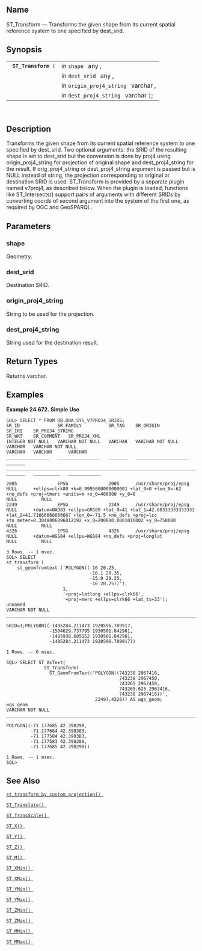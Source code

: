 <div>

<div>

</div>

<div>

## Name

ST_Transform — Transforms the given shape from its current spatial
reference system to one specified by dest_srid.

</div>

<div>

## Synopsis

<div>

|                           |                                      |
|---------------------------|--------------------------------------|
| ` `**`ST_Transform`**` (` | in `shape ` any ,                    |
|                           | in `dest_srid ` any ,                |
|                           | in `origin_proj4_string ` varchar ,  |
|                           | in `dest_proj4_string ` varchar `)`; |

<div>

 

</div>

</div>

</div>

<div>

## Description

Transforms the given shape from its current spatial reference system to
one specified by dest_srid. Two optional arguments: the SRID of the
resulting shape is set to dest_srid but the conversion is done by proj4
using origin_proj4_string for projection of original shape and
dest_proj4_string for the result. If orig_proj4_string or
dest_proj4_string argument is passed but is NULL instead of string, the
projection corresponding to original or destination SRID is used.
ST_Transform is provided by a separate plugin named v7proj4, as
described below. When the plugin is loaded, functions like
ST_Intersects() support pairs of arguments with different SRIDs by
converting coords of second argument into the system of the first one,
as required by OGC and GeoSPARQL.

</div>

<div>

## Parameters

<div>

### shape

Geometry.

</div>

<div>

### dest_srid

Destination SRID.

</div>

<div>

### origin_proj4_string

String to be used for the projection.

</div>

<div>

### dest_proj4_string

String used for the destination result.

</div>

</div>

<div>

## Return Types

Returns varchar.

</div>

<div>

## Examples

<div>

**Example 24.672. Simple Use**

<div>

``` screen
SQL> SELECT * FROM DB.DBA.SYS_V7PROJ4_SRIDS;
SR_ID              SR_FAMILY          SR_TAG    SR_ORIGIN              SR_IRI    SR_PROJ4_STRING                                                                                                                                                                         SR_WKT    SR_COMMENT   SR_PROJ4_XML
INTEGER NOT NULL   VARCHAR NOT NULL   VARCHAR   VARCHAR NOT NULL       VARCHAR   VARCHAR NOT NULL                                                                                                                                                                        VARCHAR   VARCHAR      VARCHAR
________________   ________________   _______   ____________________   _______   _____________________________________________________________________________________________________________________________________________________________________________________   _______   __________   ____________

2005               EPSG               2005      /usr/share/proj/epsg   NULL      +ellps=clrk80 +k=0.9995000000000001 +lat_0=0 +lon_0=-62 +no_defs +proj=tmerc +units=m +x_0=400000 +y_0=0                                                                                          NULL         NULL
2249               EPSG               2249      /usr/share/proj/epsg   NULL      +datum=NAD83 +ellps=GRS80 +lat_0=41 +lat_1=42.68333333333333 +lat_2=41.71666666666667 +lon_0=-71.5 +no_defs +proj=lcc +to_meter=0.3048006096012192 +x_0=200000.0001016002 +y_0=750000             NULL         NULL
4326               EPSG               4326      /usr/share/proj/epsg   NULL      +datum=WGS84 +ellps=WGS84 +no_defs +proj=longlat                                                                                                                                                  NULL         NULL

3 Rows. -- 1 msec.
SQL> SELECT
st_transform (
    st_geomfromtext ('POLYGON((-16 20.25,
                               -16.1 20.35,
                               -15.9 20.35,
                               -16 20.25))'),
                     1,
                     '+proj=latlong +ellps=clrk66',
                     '+proj=merc +ellps=clrk66 +lat_ts=33');
unnamed
VARCHAR NOT NULL
_____________________________________________________________________________________________________________________________________________

SRID=1;POLYGON((-1495284.211473 1920596.789917,
                -1504629.737795 1930501.842961,
                -1485938.685152 1930501.842961,
                -1495284.211473 1920596.789917))

1 Rows. -- 0 msec.

SQL> SELECT ST_AsText(
              ST_Transform(
                ST_GeomFromText('POLYGON((743238 2967416,
                                          743238 2967450,
                                          743265 2967450,
                                          743265.625 2967416,
                                          743238 2967416))',
                                 2249),4326)) AS wgs_geom;
wgs_geom
VARCHAR NOT NULL
___________________________________________________________________________________________________________________

POLYGON((-71.177685 42.390290,
         -71.177684 42.390383,
         -71.177584 42.390383,
         -71.177583 42.390289,
         -71.177685 42.390290))

1 Rows. -- 1 msec.
SQL>
```

</div>

</div>

  

</div>

<div>

## See Also

<a href="fn_st_transform_by_custom_projection.html" class="link"
title="st_transform_by_custom_projection"><code
class="function">st_transform_by_custom_projection() </code></a>

<a href="fn_st_translate.html" class="link" title="ST_Translate"><code
class="function">ST_Translate() </code></a>

<a href="fn_st_transscale.html" class="link" title="ST_TransScale"><code
class="function">ST_TransScale() </code></a>

<a href="fn_st_x.html" class="link" title="st_x"><code
class="function">ST_X() </code></a>

<a href="fn_st_y.html" class="link" title="st_y"><code
class="function">ST_Y() </code></a>

<a href="fn_st_z.html" class="link" title="ST_Z"><code
class="function">ST_Z() </code></a>

<a href="fn_st_m.html" class="link" title="ST_M"><code
class="function">ST_M() </code></a>

<a href="fn_st_xmin.html" class="link" title="ST_XMin"><code
class="function">ST_XMin() </code></a>

<a href="fn_st_xmax.html" class="link" title="ST_XMax"><code
class="function">ST_XMax() </code></a>

<a href="fn_st_ymin.html" class="link" title="ST_YMin"><code
class="function">ST_YMin() </code></a>

<a href="fn_st_ymax.html" class="link" title="ST_YMax"><code
class="function">ST_YMax() </code></a>

<a href="fn_st_zmin.html" class="link" title="ST_ZMin"><code
class="function">ST_ZMin() </code></a>

<a href="fn_st_zmax.html" class="link" title="ST_ZMax"><code
class="function">ST_ZMax() </code></a>

<a href="fn_st_mmin.html" class="link" title="ST_MMin"><code
class="function">ST_MMin() </code></a>

<a href="fn_st_mmax.html" class="link" title="ST_MMax"><code
class="function">ST_MMax() </code></a>

</div>

</div>
